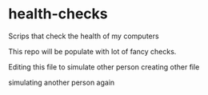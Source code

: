# health-checks

Scrips that check the health of my computers

This repo will be populate with lot of fancy checks.

Editing this file to simulate other person creating other file

simulating another person again
